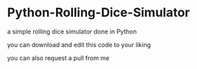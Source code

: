 # Python-Rolling-Dice-Simulator
a simple rolling dice simulator done in Python

you can download and edit this code to your liking

you can also request a pull from me
